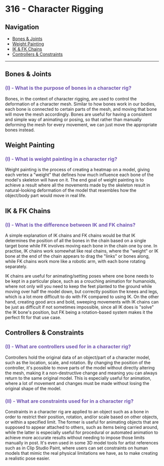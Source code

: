 # 316 - Character Rigging
## Navigation
- [Bones & Joints](#bones-joints)
- [Weight Painting](#weight-painting)
- [IK & FK Chains](#ik-fk-chains)
- [Controllers & Constraints](#controllers-constraints)
----
## Bones & Joints
### <font color="#7359b3">(I) - What is the purpose of bones in a character rig?</font>
Bones, in the context of character rigging, are used to control the deformation of a character mesh. Similar to how bones work in our bodies, each bone is connected to certain parts of the mesh, and moving that bone will move the mesh accordingly. Bones are useful for having a consistent and simple way of animating or posing, so that rather than manually deforming the mesh for every movement, we can just move the appropriate bones instead.
## Weight Painting
### <font color="#7359b3">(I) - What is weight painting in a character rig?</font>
Weight painting is the process of creating a heatmap on a model, giving each vertex a "weight" that defines how much influence each bone of the model's skeleton will have on it. The end goal of weight painting is to achieve a result where all the movements made by the skeleton result in natural-looking deformation of the model that resembles how the object/body part would move in real life.
## IK & FK Chains
### <font color="#7359b3">(I) - What is the difference between IK and FK chains?</font>
A simple explanation of IK chains and FK chains would be that IK determines the position of all the bones in the chain based on a single target bone while FK involves moving each bone in the chain one by one. In practise, IK chains work somewhat like real chains, where the "weight" or IK bone at the end of the chain appears to drag the "links" or bones along, while FK chains work more like a robotic arm, with each bone rotating separately.

IK chains are useful for animating/setting poses where one bone needs to be kept in a particular place, such as a crouching animation for humanoids, where not only will you need to keep the feet planted to the ground while moving over half the model down, but correctly position the knees and legs, which is a lot more difficult to do with FK compared to using IK. On the other hand, creating good arcs and bold, sweeping movements with IK chains can be just as difficult if not sometimes impossible, since all IK does is "solve" the IK bone's position, but FK being a rotation-based system makes it the perfect fit for that use case.
## Controllers & Constraints
### <font color="#7359b3">(I) - What are controllers used for in a character rig?</font>
Controllers hold the original data of an object/part of a character model, such as the location, scale, and rotation. By changing the position of the controller, it's possible to move parts of the model without directly altering the mesh, making it a non-destructive change and meaning you can always return to the same original model. This is especially useful for animation, where a lot of movement and changes must be made without losing the original shape of the model.
### <font color="#7359b3">(II) - What are constraints used for in a character rig?</font>
Constraints in a character rig are applied to an object such as a bone in order to restrict their position, rotation, and/or scale based on other objects, or within a specified limit. The former is useful for animating objects that are supposed to appear attached to others, such as items being carried around, while the latter is especially useful for procedural or automated animation to achieve more accurate results without needing to impose those limits manually in post. It's even used in some 3D model tools for artist references such as in Clip Studio Paint, where users can set constraints on human models that mimic the real physical limitations we have, as to make creating a realistic pose easier. 